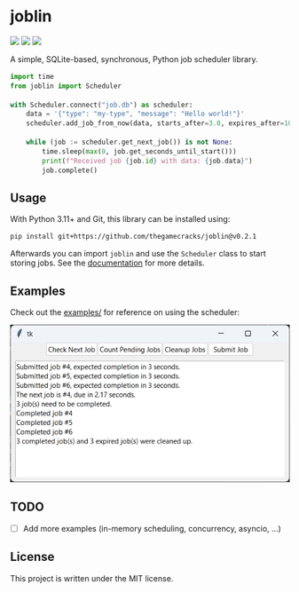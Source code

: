 # joblin

[![](https://img.shields.io/github/actions/workflow/status/thegamecracks/joblin/pyright-lint.yml?style=flat-square&label=pyright)](https://microsoft.github.io/pyright/#/)
[![](https://img.shields.io/github/actions/workflow/status/thegamecracks/joblin/python-test.yml?style=flat-square&logo=pytest&label=tests)](https://docs.pytest.org/en/stable/)
[![](https://img.shields.io/github/actions/workflow/status/thegamecracks/joblin/publish-docs.yml?style=flat-square&logo=github&label=docs)](https://thegamecracks.github.io/joblin/)

A simple, SQLite-based, synchronous, Python job scheduler library.

```py
import time
from joblin import Scheduler

with Scheduler.connect("job.db") as scheduler:
    data = '{"type": "my-type", "message": "Hello world!"}'
    scheduler.add_job_from_now(data, starts_after=3.0, expires_after=10.0)

    while (job := scheduler.get_next_job()) is not None:
        time.sleep(max(0, job.get_seconds_until_start()))
        print(f"Received job {job.id} with data: {job.data}")
        job.complete()
```

## Usage

With Python 3.11+ and Git, this library can be installed using:

```sh
pip install git+https://github.com/thegamecracks/joblin@v0.2.1
```

Afterwards you can import `joblin` and use the `Scheduler` class
to start storing jobs. See the [documentation] for more details.

[documentation]: https://thegamecracks.github.io/joblin/

## Examples

Check out the [examples/] for reference on using the scheduler:

[![](https://raw.githubusercontent.com/thegamecracks/joblin/main/examples/tkinter_app.png)](https://github.com/thegamecracks/joblin/tree/main/examples/tkinter_app.py)

[examples/]: https://github.com/thegamecracks/joblin/tree/main/examples/

## TODO

- [ ] Add more examples (in-memory scheduling, concurrency, asyncio, ...)

## License

This project is written under the MIT license.
